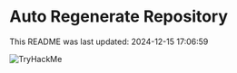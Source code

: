 # Auto Regenerate Repository

This README was last updated: 2024-12-15 17:06:59

 ![TryHackMe](https://tryhackme.com/badge/533634)
